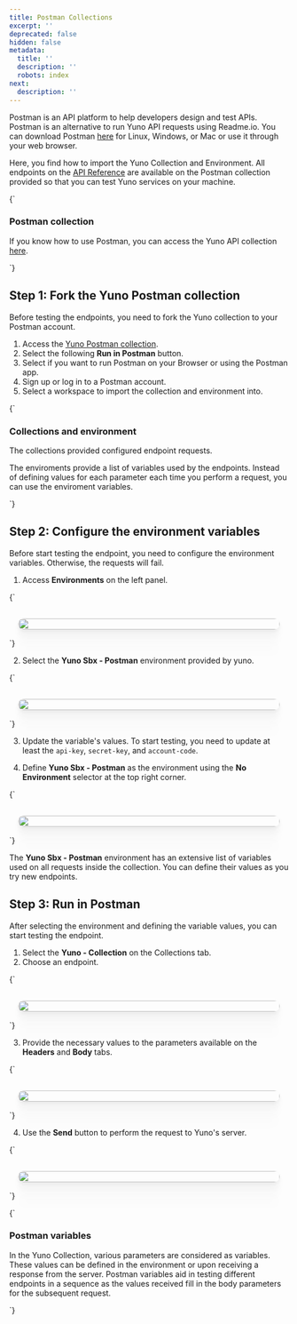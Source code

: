 ```yaml
---
title: Postman Collections
excerpt: ''
deprecated: false
hidden: false
metadata:
  title: ''
  description: ''
  robots: index
next:
  description: ''
---
```

Postman is an API platform to help developers design and test APIs. Postman is an alternative to run Yuno API requests using Readme.io. You can download Postman [here](https://www.postman.com/downloads/) for Linux, Windows, or Mac or use it through your web browser.

Here, you find how to import the Yuno Collection and Environment. All endpoints on the [API Reference](ref:introduction)  are available on the Postman collection provided so that you can test Yuno services on your machine.

<HTMLBlock>{`
<body>
  <div class="infoBlockContainer">
    <div class="verticalLine"></div>
    <div>
      <h3>Postman collection</h3>
      <div class="contentContainer">
        <p>
					If you know how to use Postman, you can access the Yuno API collection <a href="https://documenter.getpostman.com/view/21179596/2s9XxyRt9S#dba8efb6-f39d-430c-8e89-bf2000f3e28e">here</a>.
        </p>
      </div>
    </div>
  </div>
</body>
`}</HTMLBlock>

## Step 1: Fork the Yuno Postman collection

Before testing the endpoints, you need to fork the Yuno collection to your Postman account.

1. Access the [Yuno Postman collection](https://documenter.getpostman.com/view/21179596/2s9XxyRt9S#dba8efb6-f39d-430c-8e89-bf2000f3e28e).
2. Select the following **Run in Postman** button.
3. Select if you want to run Postman on your Browser or using the Postman app. 
4. Sign up or log in to a Postman account.
5. Select a workspace to import the collection and environment into. 

<HTMLBlock>{`
<body>
  <div class="infoBlockContainer">
    <div class="verticalLine"></div>
    <div>
      <h3>Collections and environment</h3>
      <div class="contentContainer">
        <p>
					The collections provided configured endpoint requests.
        </p>
        <p>
					The enviroments provide a list of variables used by the endpoints. Instead of defining values for each parameter each time you perform a request, you can use the enviroment variables.
        </p>
      </div>
    </div>
  </div>
</body>
`}</HTMLBlock>

## Step 2: Configure the environment variables

Before start testing the endpoint, you need to configure the environment variables. Otherwise, the requests will fail.

1. Access **Environments** on the left panel.

<HTMLBlock>{`
<div style="background-color: #FFFFF; padding: 16px; display: flex; justify-content: center; border-radius:14px; max-width: 700px; margin: auto;">
  <image src="https://github.com/writechoiceorg/yuno-images/blob/main/doc/postmanCollection/How%20to%20Create%20a%20Customer%20in%20Postman%20-%20Step%202.png?raw=true" style="width:100%; height:100%; border-radius:14px; display:block; object-fit:cover; background-color:rgba(0, 0, 0, 0); object-position:50% 50%; box-shadow: 0px 0px 0px 0px rgba(40, 42, 47, 0.05), 0px 3px 6px 0px rgba(40, 42, 47, 0.05), 0px 11px 11px 0px rgba(40, 42, 47, 0.04), 0px 25px 15px 0px rgba(40, 42, 47, 0.02), 0px 44px 18px 0px rgba(40, 42, 47, 0.01), 0px 69px 19px 0px rgba(40, 42, 47, 0.00);"></image>
</div>
`}</HTMLBlock>

2. Select the **Yuno Sbx - Postman** environment provided by yuno.

<HTMLBlock>{`
<div style="background-color: #FFFFF; padding: 16px; display: flex; justify-content: center; border-radius:14px; max-width: 700px; margin: auto; ">
  <image src="https://github.com/writechoiceorg/yuno-images/blob/main/doc/postmanCollection/How%20to%20Create%20a%20Customer%20in%20Postman%20-%20Step%203.png?raw=true" style="width:100%; height:100%; border-radius:14px; display:block; object-fit:cover; background-color:rgba(0, 0, 0, 0); object-position:50% 50%; box-shadow: 0px 0px 0px 0px rgba(40, 42, 47, 0.05), 0px 3px 6px 0px rgba(40, 42, 47, 0.05), 0px 11px 11px 0px rgba(40, 42, 47, 0.04), 0px 25px 15px 0px rgba(40, 42, 47, 0.02), 0px 44px 18px 0px rgba(40, 42, 47, 0.01), 0px 69px 19px 0px rgba(40, 42, 47, 0.00);"></image>
</div>
`}</HTMLBlock>

3. Update the variable's values. To start testing, you need to update at least the `api-key`, `secret-key`, and `account-code`.

4. Define **Yuno Sbx - Postman** as the environment using the **No Environment** selector at the top right corner.

<HTMLBlock>{`
<div style="background-color: #FFFFF; padding: 16px; display: flex; justify-content: center; border-radius:14px; max-width: 700px; margin: auto;">
  <image src="https://github.com/writechoiceorg/yuno-images/blob/main/doc/postmanCollection/How%20to%20Create%20a%20Customer%20in%20Postman%20-%20Step%206.png?raw=true" style="width:100%; height:100%; border-radius:14px; display:block; object-fit:cover; background-color:rgba(0, 0, 0, 0); object-position:50% 50%; box-shadow: 0px 0px 0px 0px rgba(40, 42, 47, 0.05), 0px 3px 6px 0px rgba(40, 42, 47, 0.05), 0px 11px 11px 0px rgba(40, 42, 47, 0.04), 0px 25px 15px 0px rgba(40, 42, 47, 0.02), 0px 44px 18px 0px rgba(40, 42, 47, 0.01), 0px 69px 19px 0px rgba(40, 42, 47, 0.00);"></image>
</div>
`}</HTMLBlock>

The **Yuno Sbx - Postman** environment has an extensive list of variables used on all requests inside the collection. You can define their values as you try new endpoints. 

## Step 3: Run in Postman

After selecting the environment and defining the variable values, you can start testing the endpoint.

1. Select the **Yuno - Collection** on the Collections tab.
2. Choose an endpoint.

<HTMLBlock>{`
<div style="background-color: #FFFFF; padding: 16px; display: flex; justify-content: center; border-radius:14px; max-width: 700px; margin: auto;">
  <image src="https://github.com/writechoiceorg/yuno-images/blob/main/doc/postmanCollection/How%20to%20Create%20a%20Customer%20in%20Postman%20-%20Step%2010.png?raw=true" style="width:100%; height:100%; border-radius:14px; display:block; object-fit:cover; background-color:rgba(0, 0, 0, 0); object-position:50% 50%; box-shadow: 0px 0px 0px 0px rgba(40, 42, 47, 0.05), 0px 3px 6px 0px rgba(40, 42, 47, 0.05), 0px 11px 11px 0px rgba(40, 42, 47, 0.04), 0px 25px 15px 0px rgba(40, 42, 47, 0.02), 0px 44px 18px 0px rgba(40, 42, 47, 0.01), 0px 69px 19px 0px rgba(40, 42, 47, 0.00);"></image>
</div>
`}</HTMLBlock>

3. Provide the necessary values to the parameters available on the **Headers** and **Body** tabs.

<HTMLBlock>{`
<div style="background-color: #FFFFF; padding: 16px; display: flex; justify-content: center; border-radius:14px; max-width: 700px; margin: auto;">
  <image src="https://github.com/writechoiceorg/yuno-images/blob/main/doc/postmanCollection/How%20to%20Create%20a%20Customer%20in%20Postman%20-%20Step%2011.png?raw=true" style="width:100%; height:100%; border-radius:14px; display:block; object-fit:cover; background-color:rgba(0, 0, 0, 0); object-position:50% 50%; box-shadow: 0px 0px 0px 0px rgba(40, 42, 47, 0.05), 0px 3px 6px 0px rgba(40, 42, 47, 0.05), 0px 11px 11px 0px rgba(40, 42, 47, 0.04), 0px 25px 15px 0px rgba(40, 42, 47, 0.02), 0px 44px 18px 0px rgba(40, 42, 47, 0.01), 0px 69px 19px 0px rgba(40, 42, 47, 0.00);"></image>
</div>
`}</HTMLBlock>

4. Use the **Send** button to perform the request to Yuno's server.

<HTMLBlock>{`
<div style="background-color: #FFFFF; padding: 16px; display: flex; justify-content: center; border-radius:14px; max-width: 700px; margin: auto;">
  <image src="https://github.com/writechoiceorg/yuno-images/blob/main/doc/postmanCollection/How%20to%20Create%20a%20Customer%20in%20Postman%20-%20Step%2012.png?raw=true" style="width:100%; height:100%; border-radius:14px; display:block; object-fit:cover; background-color:rgba(0, 0, 0, 0); object-position:50% 50%; box-shadow: 0px 0px 0px 0px rgba(40, 42, 47, 0.05), 0px 3px 6px 0px rgba(40, 42, 47, 0.05), 0px 11px 11px 0px rgba(40, 42, 47, 0.04), 0px 25px 15px 0px rgba(40, 42, 47, 0.02), 0px 44px 18px 0px rgba(40, 42, 47, 0.01), 0px 69px 19px 0px rgba(40, 42, 47, 0.00);"></image>
</div>
`}</HTMLBlock>

<HTMLBlock>{`
<body>
  <div class="infoBlockContainer">
    <div class="verticalLine"></div>
    <div>
      <h3>Postman variables</h3>
      <div class="contentContainer">
        <p>
					In the Yuno Collection, various parameters are considered as variables. These values can be defined in the environment or upon receiving a response from the server. Postman variables aid in testing different endpoints in a sequence as the values received fill in the body parameters for the subsequent request.
        </p>
      </div>
    </div>
  </div>
</body>
`}</HTMLBlock>
